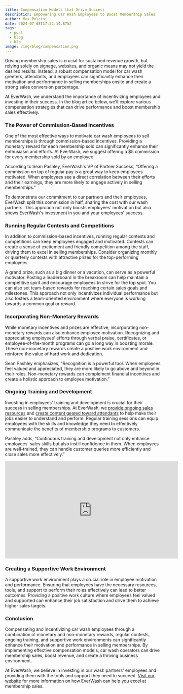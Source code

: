 ```yaml
---
title: Compensation Models that Drive Success
description: Empowering Car Wash Employees to Boost Membership Sales
author: Max Pulcini
date: 2024-07-08T17:32:14.875Z
tags:
  - post
  - blog
  - b2b
image: /img/blog/compensation.png
---
```

Driving membership sales is crucial for sustained revenue growth, but relying solely on signage, websites, and organic means may not yield the desired results. Instead, a robust compensation model for car wash greeters, attendants, and employees can significantly enhance their motivation and performance in selling memberships onsite and create a strong sales conversion percentage. 

At EverWash, we understand the importance of incentivizing employees and investing in their success. In the blog artice below, we'll explore various compensation strategies that can drive performance and boost membership sales effectively.

### The Power of Commission-Based Incentives

One of the most effective ways to motivate car wash employees to sell memberships is through commission-based incentives. Providing a monetary reward for each membership sold can significantly enhance their enthusiasm and efforts. At EverWash, we suggest offering a $5 commission for every membership sold by an employee. 

According to Sean Pashley, EverWash's VP of Partner Success, “Offering a commission on top of regular pay is a great way to keep employees motivated. When employees see a direct correlation between their efforts and their earnings, they are more likely to engage actively in selling memberships.”

To demonstrate our commitment to our partners and their employees, EverWash split this commission in half, sharing the cost with our wash partners. This approach not only boosts employees' motivation but also shows EverWash's investment in you and your employees' success.

### Running Regular Contests and Competitions

In addition to commission-based incentives, running regular contests and competitions can keep employees engaged and motivated. Contests can create a sense of excitement and friendly competition among the staff, driving them to excel in selling memberships. Consider organizing monthly or quarterly contests with attractive prizes for the top-performing employees.

A grand prize, such as a big dinner or a vacation, can serve as a powerful motivator. Posting a leaderboard in the breakroom can help maintain a competitive spirit and encourage employees to strive for the top spot. You can also set team-based rewards for reaching certain sales goals and milestones. This approach not only incentivizes individual performance but also fosters a team-oriented environment where everyone is working towards a common goal or reward.

### Incorporating Non-Monetary Rewards

While monetary incentives and prizes are effective, incorporating non-monetary rewards can also enhance employee motivation. Recognizing and appreciating employees' efforts through verbal praise, certificates, or employee-of-the-month programs can go a long way in boosting morale. These non-monetary rewards create a positive work environment and reinforce the value of hard work and dedication.

Sean Pashley emphasizes, “Recognition is a powerful tool. When employees feel valued and appreciated, they are more likely to go above and beyond in their roles. Non-monetary rewards can complement financial incentives and create a holistic approach to employee motivation.”

### Ongoing Training and Development

Investing in employees' training and development is crucial for their success in selling memberships. At EverWash, we [provide ongoing sales resources](https://www.everwash.com/attendants) and [create content geared toward attendants](https://www.youtube.com/watch?v=XpppzSqTAuU&list=PLb_t4jhLuCPhVbUuq6eEEUMLNkroAfwQ6) to help make their jobs easier to understand and perform. Regular training sessions can equip employees with the skills and knowledge they need to effectively communicate the benefits of membership programs to customers.

Pashley adds, “Continuous training and development not only enhance employees' sales skills but also instill confidence in them. When employees are well-trained, they can handle customer queries more efficiently and close sales more effectively.”

<iframe width="560" height="315" src="https://www.youtube.com/embed/wWWBSbPxiSc?si=5F8Y4Su7f7ALn7Q7" title="YouTube video player" frameborder="0" allow="accelerometer; autoplay; clipboard-write; encrypted-media; gyroscope; picture-in-picture; web-share" referrerpolicy="strict-origin-when-cross-origin" allowfullscreen></iframe>

### Creating a Supportive Work Environment

A supportive work environment plays a crucial role in employee motivation and performance. Ensuring that employees have the necessary resources, tools, and support to perform their roles effectively can lead to better outcomes. Providing a positive work culture where employees feel valued and supported can enhance their job satisfaction and drive them to achieve higher sales targets.

### Conclusion

Compensating and incentivizing car wash employees through a combination of monetary and non-monetary rewards, regular contests, ongoing training, and supportive work environments can significantly enhance their motivation and performance in selling memberships. By implementing effective compensation models, car wash operators can drive membership sales, boost revenue, and create a thriving business environment.

At EverWash, we believe in investing in our wash partners' employees and providing them with the tools and support they need to succeed. [Visit our website](https://www.everwash.com/wash-owners) for more information on how EverWash can help you excel at membership sales.